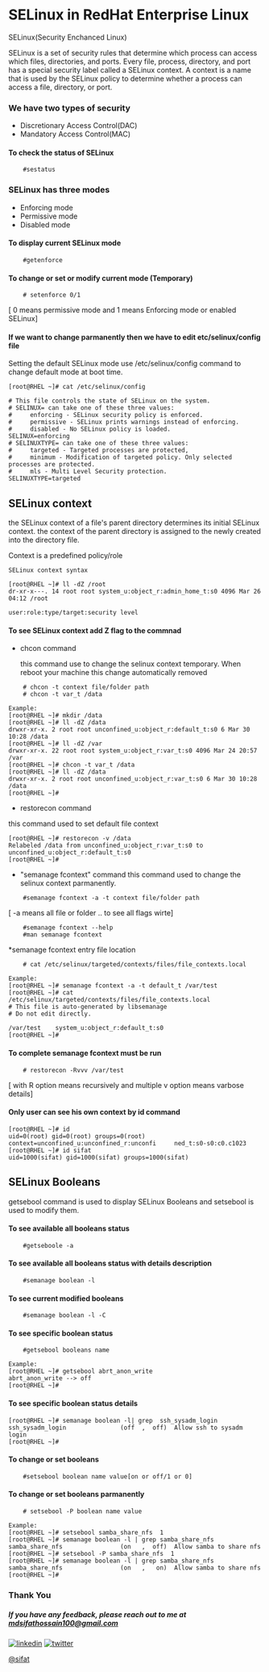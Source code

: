 
# SELinux in RedHat Enterprise Linux
SELinux(Security Enchanced Linux)


SELinux is a set of security rules that determine which process can access which files, 
directories, and ports. Every file, process, directory, and port has a special security label called a 
SELinux context. A context is a name that is used by the SELinux policy to determine whether a 
process can access a file, directory, or port.

### We have two types of security 
- Discretionary Access Control(DAC)
- Mandatory Access Control(MAC)

#### To check the status of SELinux
```
	#sestatus
```
### SELinux has three modes 
- Enforcing mode
- Permissive mode
- Disabled mode

#### To display current SELinux mode
```
	#getenforce
```
#### To change or set or modify current mode (Temporary)
```
	# setenforce 0/1
```
[ 0 means permissive mode and 1 means Enforcing mode or enabled SELinux]

#### If we want to change parmanently then we have to edit etc/selinux/config  file

Setting the default SELinux mode use /etc/selinux/config command to change default mode at boot time.
```
[root@RHEL ~]# cat /etc/selinux/config
```

	# This file controls the state of SELinux on the system.
	# SELINUX= can take one of these three values:
	#     enforcing - SELinux security policy is enforced.
	#     permissive - SELinux prints warnings instead of enforcing.
	#     disabled - No SELinux policy is loaded.
	SELINUX=enforcing
	# SELINUXTYPE= can take one of these three values:
	#     targeted - Targeted processes are protected,
	#     minimum - Modification of targeted policy. Only selected processes are protected.
	#     mls - Multi Level Security protection.
	SELINUXTYPE=targeted


## SELinux context

the SELinux context of a file's parent directory determines its initial SELinux context.
the context of the parent directory is assigned to the newly created into the directory file.

Context is a predefined policy/role

	SELinux context syntax

	[root@RHEL ~]# ll -dZ /root
	dr-xr-x---. 14 root root system_u:object_r:admin_home_t:s0 4096 Mar 26 04:12 /root

	user:role:type/target:security level

#### To see SELinux context add Z flag to the commnad

- chcon command 

	this command use to change the selinux context temporary. 
When reboot your machine this change automatically removed
```
	# chcon -t context file/folder path
	# chcon -t var_t /data
```
	Example:
	[root@RHEL ~]# mkdir /data
	[root@RHEL ~]# ll -dZ /data
	drwxr-xr-x. 2 root root unconfined_u:object_r:default_t:s0 6 Mar 30 10:28 /data
	[root@RHEL ~]# ll -dZ /var
	drwxr-xr-x. 22 root root system_u:object_r:var_t:s0 4096 Mar 24 20:57 /var
	[root@RHEL ~]# chcon -t var_t /data
	[root@RHEL ~]# ll -dZ /data
	drwxr-xr-x. 2 root root unconfined_u:object_r:var_t:s0 6 Mar 30 10:28 /data
	[root@RHEL ~]#

- restorecon command

this command used to set default file context

	[root@RHEL ~]# restorecon -v /data
	Relabeled /data from unconfined_u:object_r:var_t:s0 to unconfined_u:object_r:default_t:s0
	[root@RHEL ~]#

- "semanage fcontext" command
	this command used to change the selinux context parmanently.
```
	#semanage fcontext -a -t context file/folder path 
```
[ -a means all file or folder .. to see all flags wirte] 
```
	#semanage fcontext --help
	#man semanage fcontext 
```
*semanage fcontext entry file location
```
	# cat /etc/selinux/targeted/contexts/files/file_contexts.local
```	
	Example: 
	[root@RHEL ~]# semanage fcontext -a -t default_t /var/test
	[root@RHEL ~]# cat /etc/selinux/targeted/contexts/files/file_contexts.local
	# This file is auto-generated by libsemanage
	# Do not edit directly.

	/var/test    system_u:object_r:default_t:s0
	[root@RHEL ~]#
  
#### To complete semanage fcontext must be run 
```
	# restorecon -Rvvv /var/test
```
[ with R option means recursively and multiple v option means varbose details]

#### Only user can see his own context by id command

	[root@RHEL ~]# id
	uid=0(root) gid=0(root) groups=0(root) context=unconfined_u:unconfined_r:unconfi     ned_t:s0-s0:c0.c1023
	[root@RHEL ~]# id sifat
	uid=1000(sifat) gid=1000(sifat) groups=1000(sifat)

## SELinux Booleans

getsebool command is used to display SELinux Booleans and setsebool is used to modify them.

#### To see available all booleans status
```
	#getseboole -a 
```
#### To see available all booleans status with details description
```
	#semanage boolean -l 
```
#### To see current modified booleans 
```
	#semanage boolean -l -C
```
#### To see specific boolean status
```
	#getsebool booleans name
```
	Example:
	[root@RHEL ~]# getsebool abrt_anon_write
	abrt_anon_write --> off
	[root@RHEL ~]#

#### To see specific boolean status details

	[root@RHEL ~]# semanage boolean -l| grep  ssh_sysadm_login
	ssh_sysadm_login               (off  ,  off)  Allow ssh to sysadm login
	[root@RHEL ~]#


#### To change or set booleans
```
	#setsebool boolean name value[on or off/1 or 0]
```
#### To change or set booleans parmanently
```
	# setsebool -P boolean name value
```
	Example:
	[root@RHEL ~]# setsebool samba_share_nfs  1
	[root@RHEL ~]# semanage boolean -l | grep samba_share_nfs
	samba_share_nfs                (on   ,  off)  Allow samba to share nfs
	[root@RHEL ~]# setsebool -P samba_share_nfs  1
	[root@RHEL ~]# semanage boolean -l | grep samba_share_nfs
	samba_share_nfs                (on   ,   on)  Allow samba to share nfs
	[root@RHEL ~]#


### Thank You

##### If you have any feedback, please reach out to me at mdsifathossain100@gmail.com
[![linkedin](https://img.shields.io/badge/linkedin-0A66C2?style=for-the-badge&logo=linkedin&logoColor=white)](https://www.linkedin.com/in/md-sifat-hossain-461274184/)
[![twitter](https://img.shields.io/badge/twitter-1DA1F2?style=for-the-badge&logo=twitter&logoColor=white)](https://twitter.com/ict_all)

[@sifat](https://github.com/MdsifatHossain)
